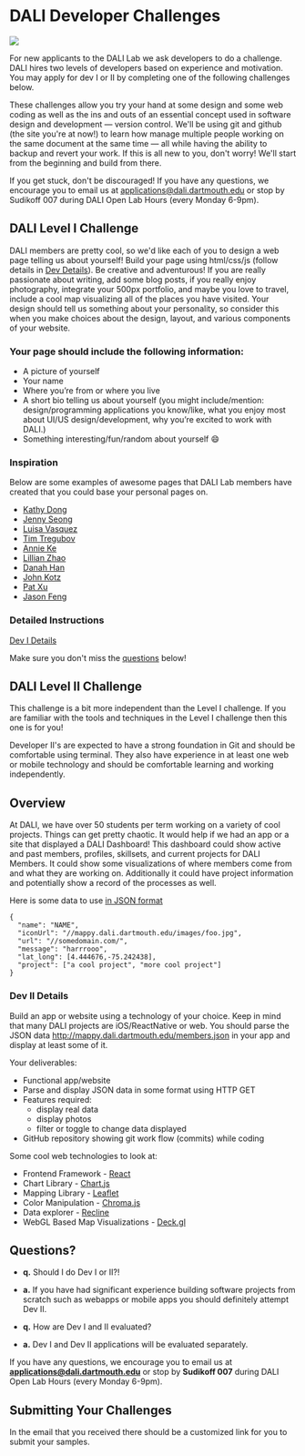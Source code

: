 # DALI Developer Challenges

![](docs/imgs/dali-mondays.gif)

For new applicants to the DALI Lab we ask developers to do a challenge.  DALI hires two levels of developers based on experience and motivation.  You may apply for dev I or II by completing one of the following challenges below.

These challenges allow you try your hand at some design and some web coding as well as the ins and outs of an essential concept used in software design and development — version control. We'll be using git and github (the site you're at now!) to learn how manage multiple people working on the same document at the same time — all while having the ability to backup and revert your work. If this is all new to you, don't worry! We'll start from the beginning and build from there.

If you get stuck, don't be discouraged! If you have any questions, we encourage you to email us at applications@dali.dartmouth.edu or stop by Sudikoff 007 during DALI Open Lab Hours (every Monday 6-9pm).

## DALI Level I Challenge

DALI members are pretty cool, so we'd like each of you to design a web page telling us about yourself! Build your page using html/css/js (follow details in [Dev Details](#detailed-instructions)). Be creative and adventurous! If you are really passionate about writing, add some blog posts, if you really enjoy photography, integrate your 500px portfolio, and maybe you love to travel, include a cool map visualizing all of the places you have visited. Your design should tell us something about your personality, so consider this when you make choices about the design, layout, and various components of your website.

### Your page should include the following information:
* A picture of yourself
* Your name
* Where you’re from or where you live
* A short bio telling us about yourself (you might include/mention: design/programming applications you know/like, what you enjoy most about UI/US design/development, why you’re excited to work with DALI.)
* Something interesting/fun/random about yourself :smile:

### Inspiration

Below are some examples of awesome pages that DALI Lab members have created that you could base your personal pages on.

* [Kathy Dong](http://kathydong.com/)
* [Jenny Seong](http://jennyseong.me/)
* [Luisa Vasquez](luisavasquez.me)
* [Tim Tregubov](http://www.zingweb.com/)
* [Annie Ke](http://annieke.me/)
* [Lillian Zhao](http://www.zhaolillian.com/)
* [Danah Han](http://danahhan.me/)
* [John Kotz](http://cs.dartmouth.edu/~jkotz)
* [Pat Xu](http://www.patrickxu.com)
* [Jason Feng](http://www.jasonfeng.com)

### Detailed Instructions

[Dev I Details](./docs/dev_I_details.md)

Make sure you don't miss the [questions](#questions) below!

## DALI Level II Challenge

This challenge is a bit more independent than the Level I challenge. If you are familiar with the tools and techniques in the Level I challenge then this one is for you!

Developer II's are expected to have a strong foundation in Git and should be comfortable using terminal. They also have experience in at least one web or mobile technology and should be comfortable learning and working independently.

## Overview

At DALI, we have over 50 students per term working on a variety of cool projects.  Things can get pretty chaotic.  It would help if we had an app or a site that displayed a DALI Dashboard!   This dashboard could show active and past members,  profiles,  skillsets,  and current projects for DALI Members. It could show some visualizations of where members come from and what they are working on. Additionally it could have project information and potentially show a record of the processes as well.  

Here is some data to use [in JSON format](http://mappy.dali.dartmouth.edu/members.json)

```
{
  "name": "NAME",
  "iconUrl": "//mappy.dali.dartmouth.edu/images/foo.jpg",
  "url": "//somedomain.com/",
  "message": "harrrooo",
  "lat_long": [4.444676,-75.242438],
  "project": ["a cool project", "more cool project"]
}
```

### Dev II Details

Build an app or website using a technology of your choice.  Keep in mind that many DALI projects are iOS/ReactNative or web.  You should parse the JSON data http://mappy.dali.dartmouth.edu/members.json in your app and display at least some of it.

Your deliverables:
* Functional app/website
* Parse and display JSON data in some format using HTTP GET
* Features required:
  * display real data
  * display photos
  * filter or toggle to change data displayed
* GitHub repository showing git work flow (commits) while coding

Some cool web technologies to look at:
* Frontend Framework - [React](https://facebook.github.io/react)
* Chart Library - [Chart.js](https://github.com/chartjs/Chart.js)
* Mapping Library - [Leaflet](https://github.com/Leaflet/Leaflet)
* Color Manipulation - [Chroma.js](https://github.com/gka/chroma.js)
* Data explorer - [Recline](http://okfnlabs.org/recline/)
* WebGL Based Map Visualizations - [Deck.gl](https://github.com/uber/deck.gl)

## Questions?

- **q.** Should I do Dev I or II?!
- **a.** If you have had significant experience building software projects from scratch such as webapps or mobile apps you should definitely attempt Dev II.

- **q.** How are Dev I and II evaluated?
- **a.** Dev I and Dev II applications will be evaluated separately.


If you have any questions, we encourage you to email us at **applications@dali.dartmouth.edu** or stop by **Sudikoff 007** during DALI Open Lab Hours (every Monday 6-9pm).

## Submitting Your Challenges

In the email that you received there should be a customized link for you to submit your samples.
